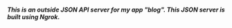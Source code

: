 ##### **This is an outside JSON API server for my app "blog". This JSON server is built using Ngrok**.
